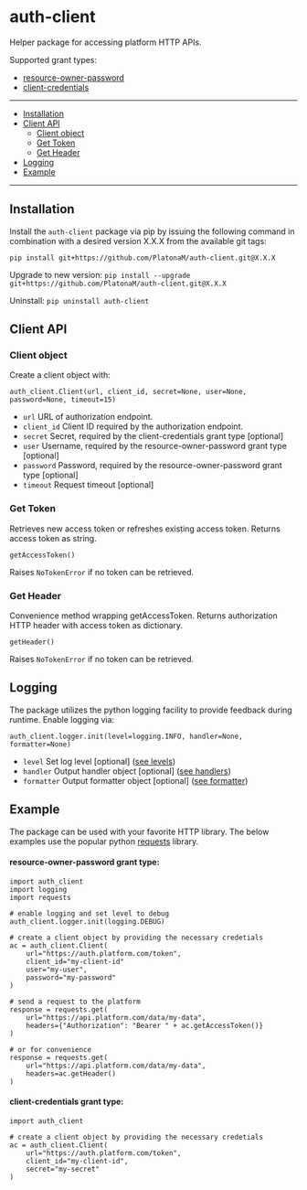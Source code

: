 auth-client
================

Helper package for accessing platform HTTP APIs.

Supported grant types:
+ [resource-owner-password](https://docs.identityserver.io/en/aspnetcore2/topics/grant_types.html#resource-owner-password)
+ [client-credentials](https://docs.identityserver.io/en/aspnetcore2/topics/grant_types.html#client-credentials)

----------

+ [Installation](#installation)
+ [Client API](#client-api)
    + [Client object](#client-object)
    + [Get Token](#get-token)
    + [Get Header](#get-header)
+ [Logging](#logging)
+ [Example](#example)

----------

Installation
-----------------

Install the `auth-client` package via pip by issuing the following command in combination with a desired version X.X.X from the available git tags:

`pip install git+https://github.com/PlatonaM/auth-client.git@X.X.X`

Upgrade to new version: `pip install --upgrade git+https://github.com/PlatonaM/auth-client.git@X.X.X`

Uninstall: `pip uninstall auth-client`

Client API
-----------------

### Client object

Create a client object with:

    auth_client.Client(url, client_id, secret=None, user=None, password=None, timeout=15)

+ `url` URL of authorization endpoint.
+ `client_id` Client ID required by the authorization endpoint.
+ `secret` Secret, required by the client-credentials grant type [optional]
+ `user` Username, required by the resource-owner-password grant type [optional]
+ `password` Password, required by the resource-owner-password grant type [optional]
+ `timeout` Request timeout [optional]

### Get Token

Retrieves new access token or refreshes existing access token. Returns access token as string.

    getAccessToken()

Raises `NoTokenError` if no token can be retrieved.

### Get Header

Convenience method wrapping getAccessToken. Returns authorization HTTP header with access token as dictionary.

    getHeader()

Raises `NoTokenError` if no token can be retrieved.

Logging
-----------------

The package utilizes the python logging facility to provide feedback during runtime. Enable logging via:
        
    auth_client.logger.init(level=logging.INFO, handler=None, formatter=None)

+ `level` Set log level [optional] ([see levels](https://docs.python.org/3/library/logging.html#logging-levels))
+ `handler` Output handler object [optional] ([see handlers](https://docs.python.org/3/library/logging.handlers.html#module-logging.handlers))
+ `formatter` Output formatter object [optional] ([see formatter](https://docs.python.org/3/library/logging.html#formatter-objects))

Example
-----------------

The package can be used with your favorite HTTP library. The below examples use the popular python [requests](https://requests.readthedocs.io/en/master/) library.

#### resource-owner-password grant type:

    import auth_client
    import logging
    import requests

    # enable logging and set level to debug
    auth_client.logger.init(logging.DEBUG)
    
    # create a client object by providing the necessary credetials
    ac = auth_client.Client(
        url="https://auth.platform.com/token",
        client_id="my-client-id"
        user="my-user",
        password="my-password"
    )
    
    # send a request to the platform
    response = requests.get(
        url="https://api.platform.com/data/my-data",
        headers={"Authorization": "Bearer " + ac.getAccessToken()}
    )
    
    # or for convenience
    response = requests.get(
        url="https://api.platform.com/data/my-data",
        headers=ac.getHeader()
    )

#### client-credentials grant type:

    import auth_client
    
    # create a client object by providing the necessary credetials
    ac = auth_client.Client(
        url="https://auth.platform.com/token",
        client_id="my-client-id",
        secret="my-secret"
    )